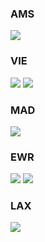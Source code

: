 


### AMS
![](https://drive.google.com/uc?export=view&id=12pzAeftkbbKKIJIXnCpnHBJWPBqIlOYX)
 
### VIE
![](https://drive.google.com/uc?export=view&id=12r-T9EEYALK7mPpWfrw7v4pUKNDUmwvl)
![](https://drive.google.com/uc?export=view&id=12qH8AZQGDiyXwMwKuJVvQqHsbM5uc2iS)


### MAD
![](https://drive.google.com/uc?export=view&id=13BannPxTCeZnnQlUEo2igr0hhnH842w9)
### EWR
![](https://drive.google.com/uc?export=view&id=12vuntv5IHq6PL05Y8ANqlGcZwcoLRX-Z)
![](https://drive.google.com/uc?export=view&id=12srbpegqlbPcMQU_vvIHL-WC1xjc7-oH)
### LAX

![](https://drive.google.com/uc?export=view&id=13F33QZ8qVo9xOm9DOXGszJGFbKaWP5mk)

